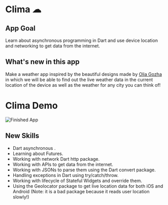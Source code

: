 

# Clima ☁

## App Goal

Learn about asynchronous programming in Dart and use device location and networking to get data from the internet. 


## What's new in this app 

Make a weather app inspired by the beautiful designs made by [Olia Gozha](https://dribbble.com/shots/4663154-) in which we will be able to find out the live weather data in the current location of the device as well as the weather for any city you can think of!

# Clima Demo

![Finished App](https://github.com/londonappbrewery/Images/blob/master/clima-demo.gif)

## New Skills

- Dart asynchronous .
- Learning about Futures.
- Working with network Dart http package.
- Working with APIs to get data from the internet.
- Working with JSONs to parse them using the Dart convert package.
- Handling exceptions in Dart using try/catch/throw.
- Working with lifecycle of Stateful Widgets and override them.
- Using the Geolocator package to get live location data for both iOS and Android (Note: it is a bad package because it reads user location slowly!)

